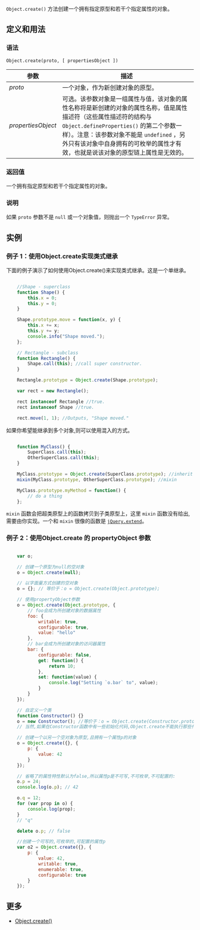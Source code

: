 `Object.create()` 方法创建一个拥有指定原型和若干个指定属性的对象。

## 定义和用法

### 语法

`Object.create(proto, [ propertiesObject ])`

| 参数 | 描述 |
| --- | --- |
| _proto_ | 一个对象，作为新创建对象的原型。 |
| _propertiesObject_ | 可选。该参数对象是一组属性与值，该对象的属性名称将是新创建的对象的属性名称，值是属性描述符（这些属性描述符的结构与 `Object.defineProperties()` 的第二个参数一样）。注意：该参数对象不能是 `undefined` ，另外只有该对象中自身拥有的可枚举的属性才有效，也就是说该对象的原型链上属性是无效的。 |

### 返回值

一个拥有指定原型和若干个指定属性的对象。

### 说明

如果 `proto` 参数不是 `null` 或一个对象值，则抛出一个 `TypeError` 异常。

## 实例

### 例子 1：使用Object.create实现类式继承

下面的例子演示了如何使用Object.create()来实现类式继承。这是一个单继承。

``` javascript

    //Shape - superclass
    function Shape() {
        this.x = 0;
        this.y = 0;
    }

    Shape.prototype.move = function(x, y) {
        this.x += x;
        this.y += y;
        console.info("Shape moved.");
    };

    // Rectangle - subclass
    function Rectangle() {
        Shape.call(this); //call super constructor.
    }

    Rectangle.prototype = Object.create(Shape.prototype);

    var rect = new Rectangle();

    rect instanceof Rectangle //true.
    rect instanceof Shape //true.

    rect.move(1, 1); //Outputs, "Shape moved."

```

如果你希望能继承到多个对象,则可以使用混入的方式。

``` javascript

    function MyClass() {
        SuperClass.call(this);
        OtherSuperClass.call(this);
    }

    MyClass.prototype = Object.create(SuperClass.prototype); //inherit
    mixin(MyClass.prototype, OtherSuperClass.prototype); //mixin

    MyClass.prototype.myMethod = function() {
        // do a thing
    };

```

`mixin` 函数会把超类原型上的函数拷贝到子类原型上，这里 `mixin` 函数没有给出,需要由你实现。一个和 `mixin` 很像的函数是 [`jQuery.extend`](http://api.jquery.com/jQuery.extend/)。

### 例子 2：使用Object.create 的 propertyObject 参数

``` javascript

    var o;

    // 创建一个原型为null的空对象
    o = Object.create(null);

    // 以字面量方式创建的空对象
    o = {}; // 等价于：o = Object.create(Object.prototype);

    // 使用propertyObject参数
    o = Object.create(Object.prototype, {
        // foo会成为所创建对象的数据属性
        foo: {
            writable: true,
            configurable: true,
            value: "hello"
        },
        // bar会成为所创建对象的访问器属性
        bar: {
            configurable: false,
            get: function() {
                return 10;
            },
            set: function(value) {
                console.log("Setting `o.bar` to", value);
            }
        }
    });

    // 自定义一个类
    function Constructor() {}
    o = new Constructor(); //等价于：o = Object.create(Constructor.prototype);
    // 当然,如果在Constructor函数中有一些初始化代码,Object.create不能执行那些代码

    // 创建一个以另一个空对象为原型,且拥有一个属性p的对象
    o = Object.create({}, {
        p: {
            value: 42
        }
    });

    // 省略了的属性特性默认为false,所以属性p是不可写,不可枚举,不可配置的:
    o.p = 24;
    console.log(o.p); // 42

    o.q = 12;
    for (var prop in o) {
        console.log(prop);
    }
    // "q"

    delete o.p; // false

    //创建一个可写的,可枚举的,可配置的属性p
    var o2 = Object.create({}, {
        p: {
            value: 42,
            writable: true,
            enumerable: true,
            configurable: true
        }
    });

```

## 更多

*   [Object.create()](https://developer.mozilla.org/zh-CN/docs/Web/JavaScript/Reference/Global_Objects/Object/create)